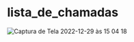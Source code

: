 # lista_de_chamadas

![Captura de Tela 2022-12-29 às 15 04 18](https://user-images.githubusercontent.com/109987119/209991910-7970801b-6983-4050-af88-124f7ab9e249.png)
